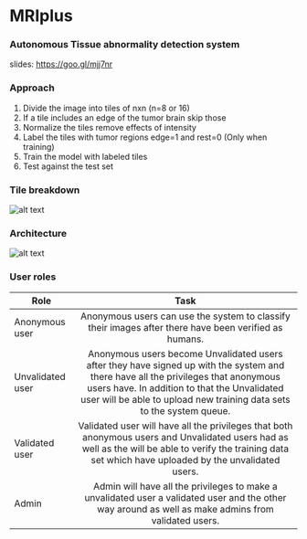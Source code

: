 # MRIplus #


### Autonomous Tissue abnormality detection system ###
slides: https://goo.gl/mjj7nr

### Approach ###

1. Divide the image into tiles of nxn (n=8 or 16)
2. If a tile includes an edge of the tumor brain skip those
3. Normalize the tiles remove effects of intensity
4. Label the tiles with tumor regions edge=1 and rest=0 (Only when training)
5. Train the model with labeled tiles
6. Test against the test set

### Tile breakdown ###
![alt text](http://s14.postimg.org/jkpww928x/Screen_Shot_2016_03_27_at_9_50_58_PM.png)

### Architecture ###

![alt text](http://s8.postimg.org/nbuzg2n91/Screen_Shot_2016_03_27_at_9_42_01_PM.png)

### User roles ###

| Role        | Task           |
| ------------- |:-------------:|
|Anonymous user|Anonymous users can use the system to classify their images after there have been verified as humans.|
|Unvalidated user|Anonymous users become Unvalidated users after they have signed up with the system and there have all the privileges that anonymous users have. In addition to that the Unvalidated user will be able to upload new training data sets to the system queue.|
|Validated user|Validated user will have all the privileges that both anonymous users and Unvalidated users had as well as the will be able to verify the training data set which have uploaded by the unvalidated users.|
|Admin|Admin will have all the privileges to make a unvalidated user a validated user and the other way around as well as make admins from validated users.|
